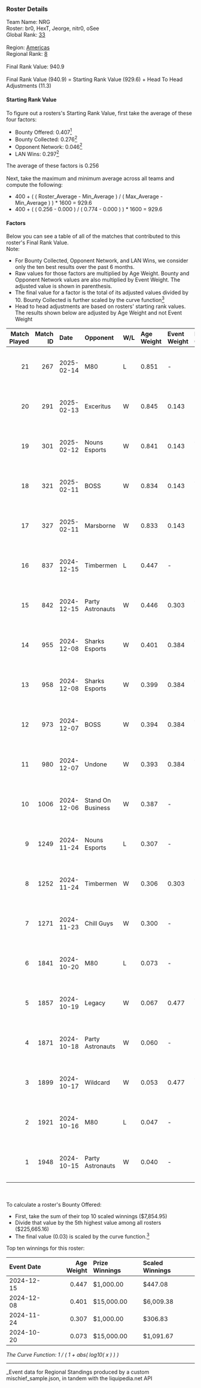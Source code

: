 ### Roster Details<br />
Team Name: NRG<br />
Roster: br0, HexT, Jeorge, nitr0, oSee<br />
Global Rank: [33](../../standings_global_2025_04_07.md)<br />
<br />
Region: [Americas]( ../../standings_americas_2025_04_07.md)<br />
Regional Rank: [8]( ../../standings_americas_2025_04_07.md)<br />
<br />
Final Rank Value:  940.9<br />
<br />
Final Rank Value (940.9) = Starting Rank Value (929.6) + Head To Head Adjustments (11.3)<br />

#### Starting Rank Value<br />
To figure out a rosters's Starting Rank Value, first take the average of these four factors:<br />
- Bounty Offered: 0.407[<sup>1</sup>](#table2)
- Bounty Collected: 0.276[<sup>2</sup>](#table1)
- Opponent Network: 0.046[<sup>2</sup>](#table1)
- LAN Wins: 0.297[<sup>2</sup>](#table1)

The average of these factors is 0.256<br />
<br />
Next, take the maximum and minimum average across all teams and compute the following:<br />
- 400 + ( ( Roster_Average - Min_Average ) / ( Max_Average - Min_Average ) ) * 1600 = 929.6
- 400 + ( ( 0.256 - 0.000 ) / ( 0.774 - 0.000 ) ) * 1600 = 929.6


#### Factors<br />
Below you can see a table of all of the matches that contributed to this roster's Final Rank Value.<br />
Note:<br />

- For Bounty Collected, Opponent Network, and LAN Wins, we consider only the ten best results over the past 6 months.
- Raw values for those factors are multiplied by Age Weight. Bounty and Opponent Network values are also multiplied by Event Weight. The adjusted value is shown in parenthesis.
- The final value for a factor is the total of its adjusted values divided by 10. Bounty Collected is further scaled by the curve function[<sup>3</sup>](#curveFunction)
- Head to head adjustments are based on rosters' starting rank values. The results shown below are adjusted by Age Weight and not Event Weight
<span id="table1"></span><br />


| Match Played | Match ID | Date       | Opponent          | W/L | Age Weight | Event Weight | Bounty Collected | Opponent Network | LAN Wins  | H2H Adj. | Roster                               |
| -: | -: | :- | :- | :- | :- | :- | :- | :- | :- | -: | :- |
|           21 |      267 | 2025-02-14 | M80               | L   | 0.851      | -            | -                | -                | -         |   -18.35 | br0, HexT, Jeorge, nitr0, oSee       |
|           20 |      291 | 2025-02-13 | Exceritus         | W   | 0.845      | 0.143        | -                | 0.200 (0.024)    | 0 (0.000) |     2.21 | br0, HexT, Jeorge, nitr0, oSee       |
|           19 |      301 | 2025-02-12 | Nouns Esports     | W   | 0.841      | 0.143        | 0.005 (0.001)    | 0.346 (0.042)    | 0 (0.000) |     7.51 | br0, HexT, Jeorge, nitr0, oSee       |
|           18 |      321 | 2025-02-11 | BOSS              | W   | 0.834      | 0.143        | 0.005 (0.001)    | 0.343 (0.041)    | 0 (0.000) |     8.68 | br0, HexT, Jeorge, nitr0, oSee       |
|           17 |      327 | 2025-02-11 | Marsborne         | W   | 0.833      | 0.143        | -                | 0.199 (0.024)    | 0 (0.000) |     2.77 | br0, HexT, Jeorge, nitr0, oSee       |
|           16 |      837 | 2024-12-15 | Timbermen         | L   | 0.447      | -            | -                | -                | -         |   -10.95 | Brehze, HexT, Jeorge, nitr0, oSee    |
|           15 |      842 | 2024-12-15 | Party Astronauts  | W   | 0.446      | 0.303        | 0.002 (0.000)    | 0.339 (0.046)    | 0 (0.000) |     2.51 | Brehze, HexT, Jeorge, nitr0, oSee    |
|           14 |      955 | 2024-12-08 | Sharks Esports    | W   | 0.401      | 0.384        | 0.047 (0.007)    | 0.585 (0.090)    | 1 (0.401) |     6.09 | Brehze, HexT, Jeorge, nitr0, oSee    |
|           13 |      958 | 2024-12-08 | Sharks Esports    | W   | 0.399      | 0.384        | 0.047 (0.007)    | 0.585 (0.090)    | 1 (0.399) |     6.21 | Brehze, HexT, Jeorge, nitr0, oSee    |
|           12 |      973 | 2024-12-07 | BOSS              | W   | 0.394      | 0.384        | 0.005 (0.001)    | 0.343 (0.052)    | 1 (0.394) |     4.29 | Brehze, HexT, Jeorge, nitr0, oSee    |
|           11 |      980 | 2024-12-07 | Undone            | W   | 0.393      | 0.384        | 0.002 (0.000)    | 0.200 (0.030)    | 1 (0.393) |     2.98 | Brehze, HexT, Jeorge, nitr0, oSee    |
|           10 |     1006 | 2024-12-06 | Stand On Business | W   | 0.387      | -            | -                | -                | 1 (0.387) |     0.61 | Brehze, HexT, Jeorge, nitr0, oSee    |
|            9 |     1249 | 2024-11-24 | Nouns Esports     | L   | 0.307      | -            | -                | -                | -         |    -6.64 | Brehze, HexT, Jeorge, nitr0, oSee    |
|            8 |     1252 | 2024-11-24 | Timbermen         | W   | 0.306      | 0.303        | 0.009 (0.001)    | -                | -         |     2.11 | Brehze, HexT, Jeorge, nitr0, oSee    |
|            7 |     1271 | 2024-11-23 | Chill Guys        | W   | 0.300      | -            | -                | -                | -         |     1.22 | Brehze, HexT, Jeorge, nitr0, oSee    |
|            6 |     1841 | 2024-10-20 | M80               | L   | 0.073      | -            | -                | -                | -         |    -1.64 | autimatic, Brehze, HexT, nitr0, oSee |
|            5 |     1857 | 2024-10-19 | Legacy            | W   | 0.067      | 0.477        | 0.027 (0.001)    | 0.591 (0.019)    | -         |     0.68 | autimatic, Brehze, HexT, nitr0, oSee |
|            4 |     1871 | 2024-10-18 | Party Astronauts  | W   | 0.060      | -            | -                | -                | -         |     0.37 | autimatic, Brehze, HexT, nitr0, oSee |
|            3 |     1899 | 2024-10-17 | Wildcard          | W   | 0.053      | 0.477        | 0.189 (0.005)    | -                | -         |     1.45 | autimatic, Brehze, HexT, nitr0, oSee |
|            2 |     1921 | 2024-10-16 | M80               | L   | 0.047      | -            | -                | -                | -         |    -1.05 | autimatic, Brehze, HexT, nitr0, oSee |
|            1 |     1948 | 2024-10-15 | Party Astronauts  | W   | 0.040      | -            | -                | -                | -         |     0.25 | autimatic, Brehze, HexT, nitr0, oSee |

<br />
<span id="table2"></span><br />
To calculate a roster's Bounty Offered:<br />

- First, take the sum of their top 10 scaled winnings ($7,854.95)
- Divide that value by the 5th highest value among all rosters ($225,665.16)
- The final value (0.03) is scaled by the curve function.[<sup>3</sup>](#curveFunction)

Top ten winnings for this roster:<br />

| Event Date | Age Weight | Prize Winnings | Scaled Winnings |
| :- | -: | :- | :- |
| 2024-12-15 |      0.447 | $1,000.00      | $447.08         |
| 2024-12-08 |      0.401 | $15,000.00     | $6,009.38       |
| 2024-11-24 |      0.307 | $1,000.00      | $306.83         |
| 2024-10-20 |      0.073 | $15,000.00     | $1,091.67       |


<span id="curveFunction"></span>_The Curve Function: 1 / ( 1 + abs( log10( x ) ) )_<br />

---
_Event data for Regional Standings produced by a custom mischief_sample.json, in tandem with the liquipedia.net API<br />
